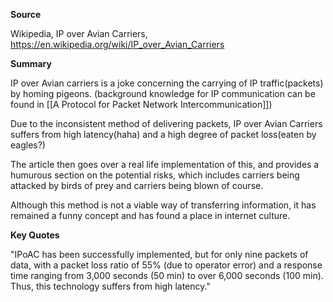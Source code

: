 **Source**

Wikipedia, IP over Avian Carriers, https://en.wikipedia.org/wiki/IP_over_Avian_Carriers



**Summary**


IP over Avian carriers is a joke concerning the carrying of IP traffic(packets) by homing pigeons. (background knowledge for IP communication can be found in [[A Protocol for Packet Network Intercommunication]])

Due to the inconsistent method of delivering packets, IP over Avian Carriers suffers from high latency(haha) and a high degree of packet loss(eaten by eagles?)

The article then goes over a real life implementation of this, and provides a humurous section on the potential risks, which includes carriers being attacked by birds of prey and carriers being blown of course. 

Although this method is not a viable way of transferring information, it has remained a funny concept and has found a place in internet culture.




**Key Quotes**


"IPoAC has been successfully implemented, but for only nine packets of data, with a packet loss ratio of 55% (due to operator error) and a response time ranging from 3,000 seconds (50 min) to over 6,000 seconds (100 min). Thus, this technology suffers from high latency."

